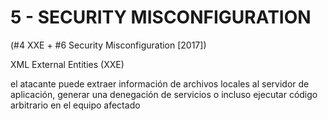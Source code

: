#  5 - SECURITY MISCONFIGURATION 
(#4 XXE + #6 Security Misconfiguration [2017])


XML External Entities (XXE)

el atacante puede extraer información de archivos locales al servidor de aplicación, generar una denegación de servicios o incluso ejecutar código arbitrario en el equipo afectado






